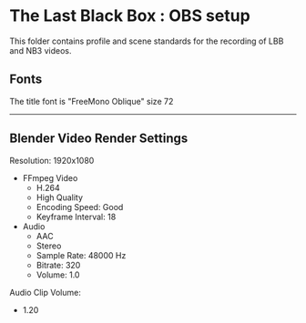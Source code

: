 # The Last Black Box : OBS setup

This folder contains profile and scene standards for the recording of LBB and NB3 videos.

## Fonts

The title font is "FreeMono Oblique" size 72

---

## Blender Video Render Settings

Resolution: 1920x1080
- FFmpeg Video
  - H.264
  - High Quality
  - Encoding Speed: Good
  - Keyframe Interval: 18
- Audio
  - AAC
  - Stereo
  - Sample Rate: 48000 Hz
  - Bitrate: 320
  - Volume: 1.0

Audio Clip Volume:
- 1.20
